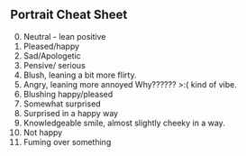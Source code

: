 ## Portrait Cheat Sheet

0. Neutral - lean positive
1. Pleased/happy
2. Sad/Apologetic
3. Pensive/ serious
4. Blush, leaning a bit more flirty. 
5. Angry, leaning more annoyed Why?????? >:( kind of vibe.
6. Blushing happy/pleased
7. Somewhat surprised
8. Surprised in a happy way
9. Knowledgeable smile, almost slightly cheeky in a way. 
10. Not happy
11. Fuming over something